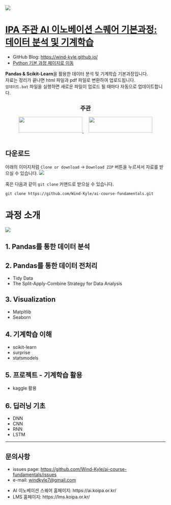 <img src='https://ifh.cc/g/YGgbw.png' />

# [IPA 주관 AI 이노베이션 스퀘어 기본과정: 데이터 분석 및 기계학습](https://wind-kyle.github.io/ai-course-fundamentals/)

- GitHub Blog: https://wind-kyle.github.io/
- [Python 기본 과정 페이지로 이동](https://github.com/Wind-Kyle/python-fundamentals)


<b>Pandas & Scikit-Learn</b>을 활용한 데이터 분석 및 기계학습 기본과정입니다.<br/>
자료는 정리가 끝나면 html 파일과 pdf 파일로 변환하여 업로드됩니다.<br/>
`업데이트.bat` 파일을 실행하면 새로운 파일이 업로드 될 때마다 자동으로 업데이트합니다.<br/>


<div align="center">
  <h2 style='font-weight: bold; font-size:18px;'>주관</h2>
  <a href='https://www.msit.go.kr/web/main/main.do'>
    <img src='https://ifh.cc/g/roAFV.jpg' width="200" height="50" />
  </a>
  &nbsp;&nbsp;&nbsp;
  <a href='https://ai.koipa.or.kr/'>
    <img src='https://ifh.cc/g/2rcgq.png' width="200" height="50" />
  </a>
</div>
<br/>


## 다운로드
아래의 이미지처럼 `Clone or download` -> `Download ZIP` 버튼을 누르셔서 자료를 받으실 수 있습니다.
<img src='https://ifh.cc/g/QpCFB.png' />

혹은 다음과 같이 `git clone` 커맨드로 받으실 수 있습니다.
```dos
git clone https://github.com/Wind-Kyle/ai-course-fundamentals.git
```

# 과정 소개
<img src='https://ifh.cc/g/Lo5wU.png' />

## 1. Pandas를 통한 데이터 분석

## 2. Pandas를 통한 데이터 전처리
- Tidy Data
- The Split-Apply-Combine Strategy for Data Analysis

## 3. Visualization
- Matpltlib
- Seaborn

## 4. 기계학습 이해 
- scikit-learn
- surprise
- statsmodels

## 5. 프로젝트 - 기계학습 활용
- kaggle 활용

## 6. 딥러닝 기초 
- DNN
- CNN
- RNN
- LSTM

---

## 문의사항
- issues page: https://github.com/Wind-Kyle/ai-course-fundamentals/issues
- e-mail: windkyle7@gmail.com
<ul>
  <li>AI 이노베이션 스퀘어 홈페이지: https://ai.koipa.or.kr/</li>
  <li>LMS 홈페이지: https://lms.koipa.or.kr/</li>
</ul>
